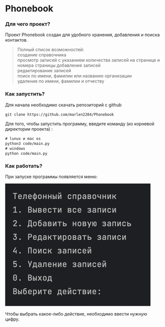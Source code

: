 # Phonebook
### Для чего проект?
Проект Phonebook создан для удобного хранения, добавления и поиска контактов.

> Полный список возможностей:  
создание справочника  
просмотр записей с указанием количества записей на странице и номера страницы
добавление записей  
редактирование записей  
поиск по имени, фамилии или названию организации  
удаление по имени, фамилии и отчеству  

### Как запустить?
Для начала необходимо скачать репозиторий с github
```angular2html
git clone https://github.com/marlen2204/Phonebook
```
Для того, чтобы запустить программу, введите команду (из корневой директории проекта) :
```angular2html
# lunux и mac os
python3 code/main.py
# windows
python code/main.py
```
### Как работать?
При запуске программы появляется меню:

![Alt text](/img/menu.png?raw=true "Optional Title")

Чтобы выбрать какое-либо действие, необходимо ввести нужную цифру.